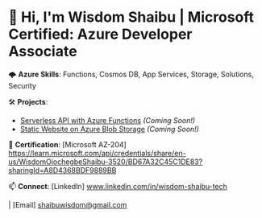 # 👋 Hi, I'm Wisdom Shaibu | Microsoft Certified: Azure Developer Associate  

🌩 **Azure Skills**: Functions, Cosmos DB, App Services, Storage, Solutions, Security 

🛠 **Projects**:  
- [Serverless API with Azure Functions](link) *(Coming Soon!)*  
- [Static Website on Azure Blob Storage](link) *(Coming Soon!)*  

📜 **Certification**: [Microsoft AZ-204] https://learn.microsoft.com/api/credentials/share/en-us/WisdomOjochegbeShaibu-3520/BD67A32C45C1DE83?sharingId=A8D4368BDF9889BB 

📫 **Connect**: [LinkedIn] www.linkedin.com/in/wisdom-shaibu-tech

 | [Email] shaibuwisdom@gmail.com 
